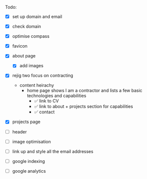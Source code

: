 Todo:

- [X] set up domain and email
- [X] check domain
- [X] optimise compass
- [X] favicon
- [X] about page
  - [X] add images
- [X] rejig two focus on contracting
  - content heirachy
    - home page shows I am a contractor and lists a few basic technologies and capabilities
      - ✅ link to CV
      - ✅ link to about + projects section for capabilities
      - ✅ contact
- [X] projects page
- [ ] header
- [ ] image optimisation
- [ ] link up and style all the email addresses
- [ ] google indexing
- [ ] google analytics

